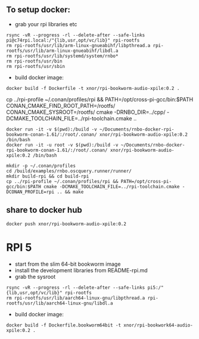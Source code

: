 ## To setup docker:
* grab your rpi libraries etc

```shell
rsync -vR --progress -rl --delete-after --safe-links pi@c74rpi.local:/"{lib,usr,opt/vc/lib}" rpi-rootfs
rm rpi-rootfs/usr/lib/arm-linux-gnueabihf/libpthread.a rpi-rootfs/usr/lib/arm-linux-gnueabihf/libdl.a
rm rpi-rootfs/usr/lib/systemd/system/rnbo*
rm rpi-rootfs/usr/bin
rm rpi-rootfs/usr/sbin
```


* build docker image:

```shell
docker build -f Dockerfile -t xnor/rpi-bookworm-audio-xpile:0.2 .
```

cp ../rpi-profile ~/.conan/profiles/rpi && PATH=/opt/cross-pi-gcc/bin:$PATH CONAN_CMAKE_FIND_ROOT_PATH=/rootfs/ CONAN_CMAKE_SYSROOT=/rootfs/ cmake -DRNBO_DIR=../cpp/ -DCMAKE_TOOLCHAIN_FILE=../rpi-toolchain.cmake ..


```shell
docker run -it -v $(pwd):/build -v ~/Documents/rnbo-docker-rpi-bookworm-conan-1.61/:/root/.conan/ xnor/rpi-bookworm-audio-xpile:0.2 /bin/bash
docker run -it -u root -v $(pwd):/build -v ~/Documents/rnbo-docker-rpi-bookworm-conan-1.61/:/root/.conan/ xnor/rpi-bookworm-audio-xpile:0.2 /bin/bash
```

```shell
mkdir -p ~/.conan/profiles
cd /build/examples/rnbo.oscquery.runner/runner/
mkdir build-rpi && cd build-rpi
cp ../rpi-profile ~/.conan/profiles/rpi && PATH=/opt/cross-pi-gcc/bin:$PATH cmake -DCMAKE_TOOLCHAIN_FILE=../rpi-toolchain.cmake -DCONAN_PROFILE=rpi .. && make
```

## share to docker hub
```shell
docker push xnor/rpi-bookworm-audio-xpile:0.2
```

# RPI 5

* start from the slim 64-bit bookworm image
* install the development libraries from README-rpi.md
* grab the sysroot

```shell
rsync -vR --progress -rl --delete-after --safe-links pi5:/"{lib,usr,opt/vc/lib}" rpi-rootfs
rm rpi-rootfs/usr/lib/aarch64-linux-gnu/libpthread.a rpi-rootfs/usr/lib/aarch64-linux-gnu/libdl.a
```

* build docker image:

```shell
docker build -f Dockerfile.bookworm64bit -t xnor/rpi-bookwork64-audio-xpile:0.2 .
```
